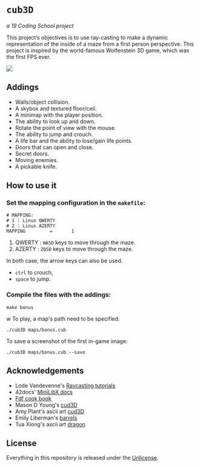 # ```cub3D```
*a 19 Coding School project*

This project’s objectives is to use ray-casting to make a dynamic representation of the inside of a maze from a first person perspective. This project is inspired by the world-famous Wolfenstein 3D game, which was the first FPS ever.

![](cub3D.gif)

## Addings

- Walls/object collision.
- A skybox and textured floor/ceil.
- A minimap with the player position.
- The ability to look up and down.
- Rotate the point of view with the mouse.
- The ability to jump and crouch.
- A life bar and the ability to lose/gain life points.
- Doors that can open and close.
- Secret doors.
- Moving enemies.
- A pickable knife.

## How to use it

### Set the mapping configuration in the `makefile`:
```
# MAPPING:
# 1 : Linux QWERTY
# 2 : Linux AZERTY
MAPPING         =       1
```
1. QWERTY : `WASD` keys to move through the maze.
2. AZERTY : `ZQSD` keys to move through the maze.

In both case, the arrow keys can also be used.
- `ctrl` to crouch,
- `space` to jump.

### Compile the files with the addings:
```
make bonus
```
w
To play, a map's path need to be specified:
```
./cub3D maps/bonus.cub 
```
To save a screenshot of the first in-game image:
```
./cub3D maps/bonus.cub --save
```

## Acknowledgements

- Lode Vandevenne's [Raycasting tutorials](https://lodev.org/cgtutor/raycasting.html#Introduction)
- 42docs' [MiniLibX docs](https://harm-smits.github.io/42docs/libs/minilibx)
- [Fdf cook book](https://stackoverflow.com/c/42network/questions/164)
- Mason D Young's [cud3D](https://github.com/qst0/ft_libgfx)
- Amy Plant's ascii art [cud3D](https://github.com/iciamyplant/Cub3d-Linux)
- Emily Liberman's [barrels](https://www.artstation.com/artwork/gJV9XQ)
- Tua Xiong's ascii art [dragon](https://www.asciiart.eu/mythology/dragons)

## License

Everything in this repository is released under the [Unlicense](https://github.com/tderwedu/42cursus/blob/main/LICENSE).

